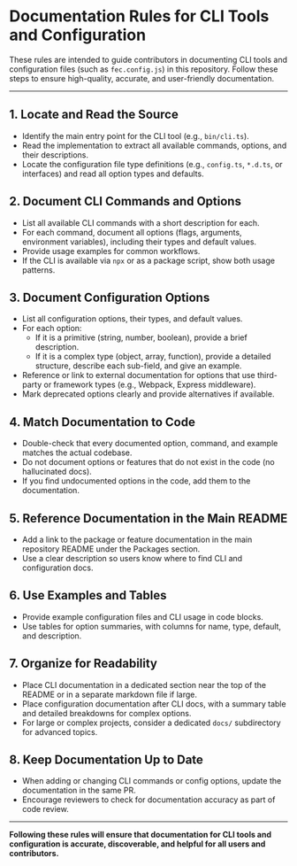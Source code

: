 # Documentation Rules for CLI Tools and Configuration

These rules are intended to guide contributors in documenting CLI tools and configuration files (such as `fec.config.js`) in this repository. Follow these steps to ensure high-quality, accurate, and user-friendly documentation.

---

## 1. Locate and Read the Source
- Identify the main entry point for the CLI tool (e.g., `bin/cli.ts`).
- Read the implementation to extract all available commands, options, and their descriptions.
- Locate the configuration file type definitions (e.g., `config.ts`, `*.d.ts`, or interfaces) and read all option types and defaults.

## 2. Document CLI Commands and Options
- List all available CLI commands with a short description for each.
- For each command, document all options (flags, arguments, environment variables), including their types and default values.
- Provide usage examples for common workflows.
- If the CLI is available via `npx` or as a package script, show both usage patterns.

## 3. Document Configuration Options
- List all configuration options, their types, and default values.
- For each option:
  - If it is a primitive (string, number, boolean), provide a brief description.
  - If it is a complex type (object, array, function), provide a detailed structure, describe each sub-field, and give an example.
- Reference or link to external documentation for options that use third-party or framework types (e.g., Webpack, Express middleware).
- Mark deprecated options clearly and provide alternatives if available.

## 4. Match Documentation to Code
- Double-check that every documented option, command, and example matches the actual codebase.
- Do not document options or features that do not exist in the code (no hallucinated docs).
- If you find undocumented options in the code, add them to the documentation.

## 5. Reference Documentation in the Main README
- Add a link to the package or feature documentation in the main repository README under the Packages section.
- Use a clear description so users know where to find CLI and configuration docs.

## 6. Use Examples and Tables
- Provide example configuration files and CLI usage in code blocks.
- Use tables for option summaries, with columns for name, type, default, and description.

## 7. Organize for Readability
- Place CLI documentation in a dedicated section near the top of the README or in a separate markdown file if large.
- Place configuration documentation after CLI docs, with a summary table and detailed breakdowns for complex options.
- For large or complex projects, consider a dedicated `docs/` subdirectory for advanced topics.

## 8. Keep Documentation Up to Date
- When adding or changing CLI commands or config options, update the documentation in the same PR.
- Encourage reviewers to check for documentation accuracy as part of code review.

---

**Following these rules will ensure that documentation for CLI tools and configuration is accurate, discoverable, and helpful for all users and contributors.**